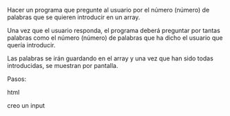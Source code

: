 Hacer un programa que pregunte al usuario por el número (número) de palabras que se quieren introducir en un array.

Una vez que el usuario responda, el programa deberá preguntar por tantas palabras como el número (número) de palabras que ha dicho el usuario que quería introducir.

Las palabras se irán guardando en el array y una vez que han sido todas introducidas, se muestran por pantalla.

Pasos:

html

creo un input 